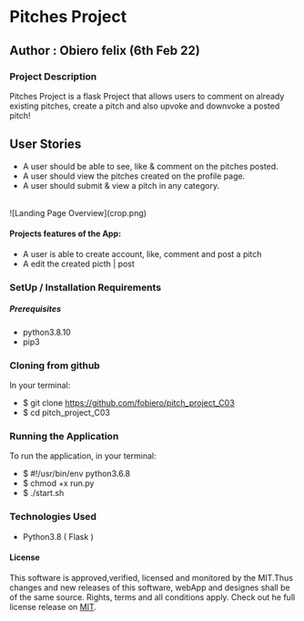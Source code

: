 # Pitches Project
## Author : Obiero felix (6th Feb 22)
### Project Description
Pitches Project is a flask Project that allows users to comment on already existing pitches, create a pitch and also upvoke and downvoke a posted pitch!

## User Stories
* A user should be able to see, like & comment on the pitches posted.
* A user should view the pitches created on the profile page.
* A user should submit & view a pitch in any category. <br>
<br>
![Landing Page Overview](crop.png)
<!-- <img src="./static/crop.png" alt="Project Image Landing page"> -->

#### Projects features of the App:

* A user is able to create account, like, comment and post a pitch
* A edit the created picth | post

### SetUp / Installation Requirements
##### Prerequisites
* python3.8.10
* pip3

### Cloning from github
In your terminal:

 * $ git clone https://github.com/fobiero/pitch_project_C03
 * $ cd pitch_project_C03

### Running the Application
To run the application, in your terminal:
 * $ #!/usr/bin/env python3.6.8
 * $ chmod +x run.py
 * $ ./start.sh

### Technologies Used
* Python3.8 ( Flask )

#### License
This software is approved,verified, licensed and monitored by the MIT.Thus changes and new releases of this software, webApp and designes shall be of the same source. Rights, terms and all conditions apply. Check out he full license release on [MIT](LICENCE).
